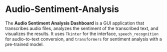 # Audio-Sentiment-Analysis
The **Audio Sentiment Analysis Dashboard** is a GUI application that transcribes audio files, analyzes the sentiment of the transcribed text, and visualizes the results. It uses `Tkinter` for the interface, `speech_recognition` for audio-to-text conversion, and `transformers` for sentiment analysis with a pre-trained model.
